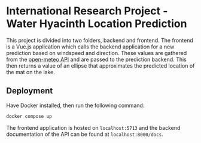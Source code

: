 # International Research Project - Water Hyacinth Location Prediction

This project is divided into two folders, backend and frontend. The frontend is a Vue.js application which calls the backend application for a new prediction based on windspeed and direction. These values are gathered from the [open-meteo API](https://github.com/open-meteo/open-meteo) and are passed to the prediction backend. This then returns a value of an ellipse that approximates the predicted location of the mat on the lake.

## Deployment

Have Docker installed, then run the following command:

```bash
docker compose up
```

The frontend application is hosted on `localhost:5713` and the backend documentation of the API can be found at `localhost:8000/docs`.

